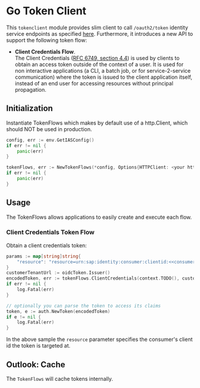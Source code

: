 # Go Token Client
This ``tokenclient`` module provides slim client to call ``/oauth2/token`` identity service endpoints as specified [here](https://docs.cloudfoundry.org/api/uaa/version/74.1.0/index.html#token). Furthermore, it introduces a new API to support the following token flow:

* **Client Credentials Flow**.  
The Client Credentials ([RFC 6749, section 4.4](https://tools.ietf.org/html/rfc6749#section-4.4)) is used by clients to obtain an access token outside of the context of a user. It is used for non interactive applications (a CLI, a batch job, or for service-2-service communication) where the token is issued to the client application itself, instead of an end user for accessing resources without principal propagation. 

## Initialization
Instantiate TokenFlows which makes by default use of a http.Client, which should NOT be used in production.

```go
config, err := env.GetIASConfig()
if err != nil {
    panic(err)
}

tokenFlows, err := NewTokenFlows(*config, Options{HTTPClient: <your http.Client>})
if err != nil {
    panic(err)
}
```

## Usage
The TokenFlows allows applications to easily create and execute each flow.

### Client Credentials Token Flow
Obtain a client credentials token:

````go
params := map[string]string{
	"resource": "resource=urn:sap:identity:consumer:clientid:<<consumer identifier>>",
}
customerTenantUrl := oidcToken.Issuer()
encodedToken, err := tokenFlows.ClientCredentials(context.TODO(), customerTenantUrl, RequestOptions{Params: params})
if err != nil {
    log.Fatal(err)
}

// optionally you can parse the token to access its claims
token, e := auth.NewToken(encodedToken)
if e != nil {
    log.Fatal(err)
}
````
In the above sample the ``resource`` parameter specifies the consumer's client id the token is targeted at.

## Outlook: Cache

The `TokenFlows` will cache tokens internally.

